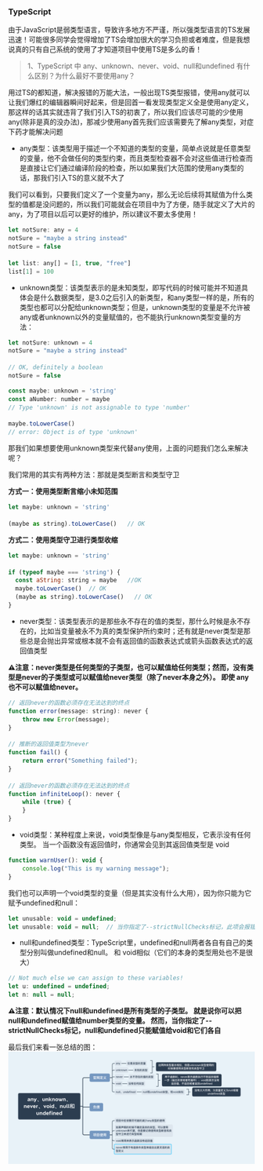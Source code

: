 ### TypeScript

由于JavaScript是弱类型语言，导致许多地方不严谨，所以强类型语言的TS发展迅速！可能很多同学会觉得增加了TS会增加很大的学习负担或者难度，但是我想说真的只有自己系统的使用了才知道项目中使用TS是多么的香！

> 1、TypeScript 中 any、unknown、never、void、null和undefined 有什么区别？为什么最好不要使用any？

用过TS的都知道，解决报错的万能大法，一般出现TS类型报错，使用any就可以让我们爆红的编辑器瞬间好起来，但是回首一看发现类型定义全是使用any定义，那这样的话其实就违背了我们引入TS的初衷了，所以我们应该尽可能的少使用any(除非是真的没办法)，那减少使用any首先我们应该需要先了解any类型，对症下药才能解决问题

- any类型：该类型用于描述一个不知道的类型的变量，简单点说就是任意类型的变量，他不会做任何的类型约束，而且类型检查器不会对这些值进行检查而是直接让它们通过编译阶段的检查，所以如果我们大范围的使用any类型的话，那我们引入TS的意义就不大了

我们可以看到，只要我们定义了一个变量为any，那么无论后续将其赋值为什么类型的值都是没问题的，所以我们可能就会在项目中为了方便，随手就定义了大片的any，为了项目以后可以更好的维护，所以建议不要太多使用！
```js
let notSure: any = 4
notSure = "maybe a string instead"
notSure = false

let list: any[] = [1, true, "free"]
list[1] = 100
```
- unknown类型：该类型表示的是未知类型，即写代码的时候可能并不知道具体会是什么数据类型，是3.0之后引入的新类型，和any类型一样的是，所有的类型也都可以分配给unknown类型；但是，unknown类型的变量是不允许被any或者unknown以外的变量赋值的，也不能执行unknown类型变量的方法：
```js
let notSure: unknown = 4
notSure = "maybe a string instead"
 
// OK, definitely a boolean
notSure = false
```
```js
const maybe: unknown = 'string'
const aNumber: number = maybe
// Type 'unknown' is not assignable to type 'number'

maybe.toLowerCase()
// error: Object is of type 'unknown'
```
那我们如果想要使用unknown类型来代替any使用，上面的问题我们怎么来解决呢？

我们常用的其实有两种方法：那就是类型断言和类型守卫

**方式一：使用类型断言缩小未知范围**
```js
let maybe: unknown = 'string'

(maybe as string).toLowerCase()   // OK
```
**方式二：使用类型守卫进行类型收缩**
```js
let maybe: unknown = 'string'

if (typeof maybe === 'string') {
  const aString: string = maybe   //OK
  maybe.toLowerCase()  // OK
  (maybe as string).toLowerCase()   // OK
}
```
- never类型：该类型表示的是那些永不存在的值的类型，那什么时候是永不存在的，比如当变量被永不为真的类型保护所约束时；还有就是never类型是那些总是会抛出异常或根本就不会有返回值的函数表达式或箭头函数表达式的返回值类型

**⚠️注意：never类型是任何类型的子类型，也可以赋值给任何类型；然而，没有类型是never的子类型或可以赋值给never类型（除了never本身之外）。 即使 any也不可以赋值给never。**

```js
// 返回never的函数必须存在无法达到的终点
function error(message: string): never {
    throw new Error(message);
}

// 推断的返回值类型为never
function fail() {
    return error("Something failed");
}

// 返回never的函数必须存在无法达到的终点
function infiniteLoop(): never {
    while (true) {
    }
}
```
- void类型：某种程度上来说，void类型像是与any类型相反，它表示没有任何类型。 当一个函数没有返回值时，你通常会见到其返回值类型是 void
```js
function warnUser(): void {
    console.log("This is my warning message");
}
```
我们也可以声明一个void类型的变量（但是其实没有什么大用），因为你只能为它赋予undefined和null：
```js
let unusable: void = undefined;
let unusable: void = null;  // 当你指定了--strictNullChecks标记，此项会报错
```

- null和undefined类型：TypeScript里，undefined和null两者各自有自己的类型分别叫做undefined和null。 和 void相似（它们的本身的类型用处也不是很大）
```js
// Not much else we can assign to these variables!
let u: undefined = undefined;
let n: null = null;
```
**⚠️注意：默认情况下null和undefined是所有类型的子类型。 就是说你可以把 null和undefined赋值给number类型的变量。
然而，当你指定了--strictNullChecks标记，null和undefined只能赋值给void和它们各自**

最后我们来看一张总结的图：
![](_media/../../../_media/collection/%20TS/WX20210830-215046.png)